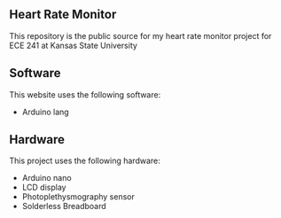 ## Heart Rate Monitor
This repository is the public source for my heart rate monitor project for ECE 241 at Kansas State University

## Software
This website uses the following software:
- Arduino lang

## Hardware
This project uses the following hardware:
- Arduino nano
- LCD display
- Photoplethysmography sensor
- Solderless Breadboard
